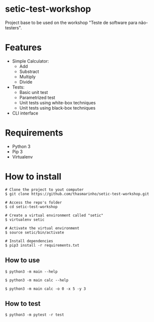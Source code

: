 # setic-test-workshop

Project base to be used on the workshop "Teste de software para não-testers".

Features
=========

+ Simple Calculator:
   + Add
   + Substract
   + Multiply
   + Divide
+ Tests:
   + Basic unit test
   + Parametrized test
   + Unit tests using white-box techniques
   + Unit tests using black-box techniques
+ CLI interface

Requirements
============

+ Python 3 
+ Pip 3
+ Virtualenv

How to install
============
```
# Clone the project to yout computer
$ git clone https://github.com/thasmarinho/setic-test-workshop.git

# Access the repo's folder
$ cd setic-test-workshop

# Create a virtual environment called "setic"
$ virtualenv setic

# Activate the virtual environment
$ source setic/bin/activate

# Install dependencies
$ pip3 install -r requirements.txt
```

How to use
-------------
```
$ python3 -m main --help

$ python3 -m main calc --help

$ python3 -m main calc -o 0 -x 5 -y 3 
```

How to test
-------------
```
$ python3 -m pytest -r test
```
